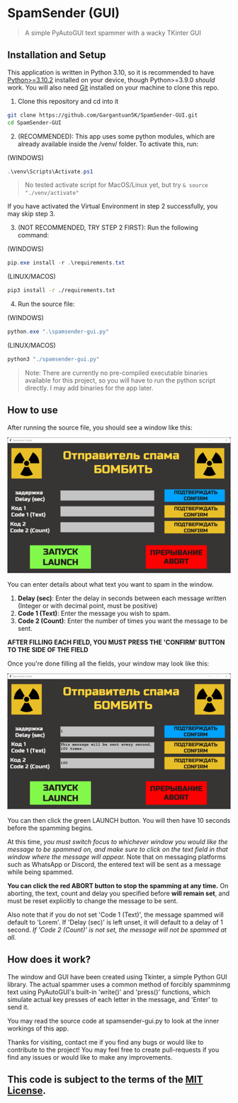 # SpamSender (GUI)
> A simple PyAutoGUI text spammer with a wacky TKinter GUI

## Installation and Setup
This application is written in Python 3.10, so it is recommended to have [Python>=3.10.2](https://www.python.org/downloads/release/python-3102/) installed on your device, though Python>=3.9.0 *should* work. You will also need [Git](https://git-scm.org/download) installed on your machine to clone this repo.

1. Clone this repository and cd into it
```sh
git clone https://github.com/Gargantuan5K/SpamSender-GUI.git
cd SpamSender-GUI
```

2. (RECOMMENDED): This app uses some python modules, which are already available inside the /venv/ folder. To activate this, run:

(WINDOWS)
```ps1
.\venv\Scripts\Activate.ps1
```
> No tested activate script for MacOS/Linux yet, but try `& source "./venv/activate"`


If you have activated the Virtual Environment in step 2 successfully, you may skip step 3.

3. (NOT RECOMMENDED, TRY STEP 2 FIRST): Run the following command:

(WINDOWS)
```ps1
pip.exe install -r .\requirements.txt
```

(LINUX/MACOS)
```sh
pip3 install -r ./requirements.txt
```

4. Run the source file:

(WINDOWS)
```ps1
python.exe ".\spamsender-gui.py"
```

(LINUX/MACOS)
```sh
python3 "./spamsender-gui.py"
```

> Note: There are currently no pre-compiled executable binaries available for this project, so you will have to run the python script directly. I may add binaries for the app later.


## How to use
After running the source file, you should see a window like this:

![Window](img/ss_emptywin.png)

You can enter details about what text you want to spam in the window.
1. **Delay (sec)**: Enter the delay in seconds between each message written (Integer or with decimal point, must be positive)
2. **Code 1 (Text)**: Enter the message you wish to spam.
3. **Code 2 (Count)**: Enter the number of times you want the message to be sent.

**AFTER FILLING EACH FIELD, YOU MUST PRESS THE 'CONFIRM' BUTTON TO THE SIDE OF THE FIELD**


Once you're done filling all the fields, your window may look like this:

![Filled Window](img/ss_filledwin.png)


You can then click the green LAUNCH button. You will then have 10 seconds before the spamming begins.

At this time, *you must switch focus to whichever window you would like the message to be spammed on, and make sure to click on the text field in that window where the message will appear.* Note that on messaging platforms such as WhatsApp or Discord, the entered text will be sent as a message while being spammed.


**You can click the red ABORT button to stop the spamming at any time.** On aborting, the text, count and delay you specified before **will remain set**, and must be reset explicitly to change the message to be sent.


Also note that if you do not set 'Code 1 (Text)', the message spammed will default to 'Lorem'. If 'Delay (sec)' is left unset, it will default to a delay of 1 second. *If 'Code 2 (Count)' is not set, the message will not be spammed at all.*


## How does it work?

The window and GUI have been created using Tkinter, a simple Python GUI library. The actual spammer uses a common method of forcibly spamminmg text using PyAutoGUI's built-in 'write()' and 'press()' functions, which simulate actual key presses of each letter in the message, and 'Enter' to send it.


You may read the source code at spamsender-gui.py to look at the inner workings of this app.


Thanks for visiting, contact me if you find any bugs or would like to contribute to the project! You may feel free to create pull-requests if you find any issues or would like to make any improvements.


**This code is subject to the terms of the [MIT License](LICENSE).**
---